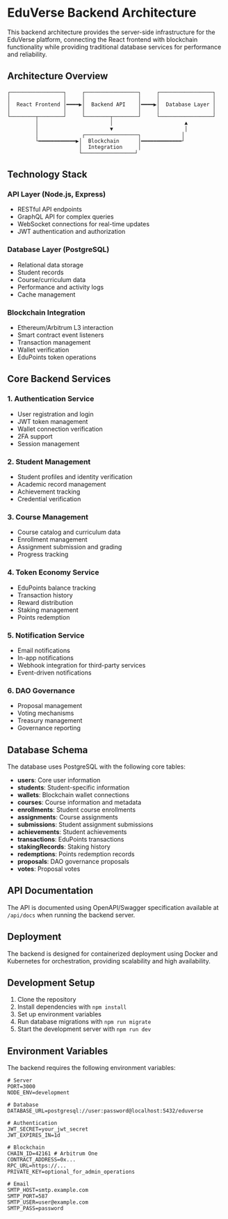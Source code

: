 # EduVerse Backend Architecture

This backend architecture provides the server-side infrastructure for the EduVerse platform, connecting the React frontend with blockchain functionality while providing traditional database services for performance and reliability.

## Architecture Overview

```
┌─────────────────┐     ┌─────────────────┐     ┌─────────────────┐
│                 │     │                 │     │                 │
│  React Frontend │━━━━▶│  Backend API    │━━━━▶│  Database Layer │
│                 │     │                 │     │                 │
└────────┬────────┘     └────────┬────────┘     └─────────────────┘
         │                       │                       ▲
         │                       ▼                       │
         │              ┌─────────────────┐             │
         └━━━━━━━━━━━━▶│  Blockchain      │━━━━━━━━━━━━━┘
                       │  Integration     │
                       └─────────────────┘
```

## Technology Stack

### API Layer (Node.js, Express)
- RESTful API endpoints
- GraphQL API for complex queries
- WebSocket connections for real-time updates
- JWT authentication and authorization

### Database Layer (PostgreSQL)
- Relational data storage
- Student records
- Course/curriculum data
- Performance and activity logs
- Cache management

### Blockchain Integration
- Ethereum/Arbitrum L3 interaction
- Smart contract event listeners
- Transaction management
- Wallet verification
- EduPoints token operations

## Core Backend Services

### 1. Authentication Service
- User registration and login
- JWT token management
- Wallet connection verification
- 2FA support
- Session management

### 2. Student Management
- Student profiles and identity verification
- Academic record management
- Achievement tracking
- Credential verification

### 3. Course Management
- Course catalog and curriculum data
- Enrollment management
- Assignment submission and grading
- Progress tracking

### 4. Token Economy Service
- EduPoints balance tracking
- Transaction history
- Reward distribution
- Staking management
- Points redemption

### 5. Notification Service
- Email notifications
- In-app notifications
- Webhook integration for third-party services
- Event-driven notifications

### 6. DAO Governance
- Proposal management
- Voting mechanisms
- Treasury management
- Governance reporting

## Database Schema

The database uses PostgreSQL with the following core tables:

- **users**: Core user information
- **students**: Student-specific information
- **wallets**: Blockchain wallet connections
- **courses**: Course information and metadata
- **enrollments**: Student course enrollments
- **assignments**: Course assignments
- **submissions**: Student assignment submissions
- **achievements**: Student achievements
- **transactions**: EduPoints transactions
- **stakingRecords**: Staking history
- **redemptions**: Points redemption records
- **proposals**: DAO governance proposals
- **votes**: Proposal votes

## API Documentation

The API is documented using OpenAPI/Swagger specification available at `/api/docs` when running the backend server.

## Deployment

The backend is designed for containerized deployment using Docker and Kubernetes for orchestration, providing scalability and high availability.

## Development Setup

1. Clone the repository
2. Install dependencies with `npm install`
3. Set up environment variables
4. Run database migrations with `npm run migrate`
5. Start the development server with `npm run dev`

## Environment Variables

The backend requires the following environment variables:

```
# Server
PORT=3000
NODE_ENV=development

# Database
DATABASE_URL=postgresql://user:password@localhost:5432/eduverse

# Authentication
JWT_SECRET=your_jwt_secret
JWT_EXPIRES_IN=1d

# Blockchain
CHAIN_ID=42161 # Arbitrum One
CONTRACT_ADDRESS=0x...
RPC_URL=https://...
PRIVATE_KEY=optional_for_admin_operations

# Email
SMTP_HOST=smtp.example.com
SMTP_PORT=587
SMTP_USER=user@example.com
SMTP_PASS=password
``` 